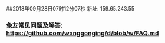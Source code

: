 ##2018年09月28日07时12分07秒 新址: 159.65.243.55
### 兔友常见问题及解答: https://github.com/wanggonging/d/blob/w/FAQ.md
